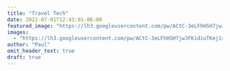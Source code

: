 ```yaml
---
title: "Travel Tech"
date: 2022-07-01T12:43:01-06:00
featured_image: "https://lh3.googleusercontent.com/pw/ACtC-3eLFhHSH7jwJFKidiuTKej1sGrta8jWM6_S9ZXpW4NRp0PIfyWooaFzZZmqGQ3iEKK6sSAVqoAbdIAa0O7r_-iIaQW-17fmB0-0x8te3ikbxUHivjZOQNpwFkt0tqgABYxDX2ALo_Cw_GciNvKBbK34kg=w1024-h683-no"
images:
  - "https://lh3.googleusercontent.com/pw/ACtC-3eLFhHSH7jwJFKidiuTKej1sGrta8jWM6_S9ZXpW4NRp0PIfyWooaFzZZmqGQ3iEKK6sSAVqoAbdIAa0O7r_-iIaQW-17fmB0-0x8te3ikbxUHivjZOQNpwFkt0tqgABYxDX2ALo_Cw_GciNvKBbK34kg=w1024-h683-no"
author: "Paul"
omit_header_text: true
draft: true
---
```

